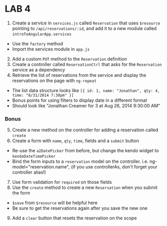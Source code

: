 # LAB 4
    
1. Create a service in `services.js` called `Reservation` that uses `$resource` pointing to `/api/reservations/:id`, and add it to a new module called `introToAngularApp.services`
  * Use the `factory` method
  * Import the services module in `app.js`
2. Add a custom `PUT` method to the `Reservation` definition
3. Create a controller called `ReservationCtrl` that asks for the `Reservation` service as a dependency
4. Retrieve the list of reservations from the service and display the reservations on the page with `ng-repeat`
  * The list data structure looks like `[{ id: 1, name: "Jonathan", qty: 4, time: "8/31/2014 7:30pm" }]`
  * Bonus points for using filters to display date in a different format
  * Should look like "Jonathan Creamer for 3 at Aug 26, 2014 9:30:00 AM"

### Bonus

5. Create a new method on the controller for adding a reservation called `create`
6. Create a form with `name`, `qty`, `time`, fields and a `submit` button
  * Re-use the `a2DatePicker` from before, but change the kendo widget to `kendoDateTimePicker`
  * Bind the form inputs to a `reservation` model on the controller. i.e. ng-model="reservation.name", (if you use controllerAs, don't forget your controller alias!)
7. Use form validation for `required` on those fields
8. Use the `create` method to create a new `Reservation` when you submit the form
  * `$save` from `$resource` will be helpful here
  * Be sure to get the reservations again after you save the new one
9. Add a `clear` button that resets the reservation on the scope